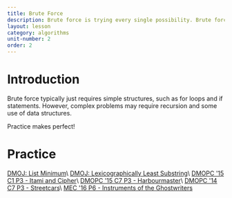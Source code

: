 ```yaml
---
title: Brute Force
description: Brute force is trying every single possibility. Brute force is often inefficient, but may suffice for certain problems.
layout: lesson
category: algorithms
unit-number: 2
order: 2
---
```


# Introduction
Brute force typically just requires simple structures, such as for loops and if statements. However, complex problems may require recursion and some use of data structures.

Practice makes perfect!

# Practice
[DMOJ: List Minimum](https://dmoj.ca/problem/bf1)\\
[DMOJ: Lexicographically Least Substring](https://dmoj.ca/problem/bf2)\\
[DMOPC '15 C1 P3 - Itami and Cipher](https://dmoj.ca/problem/dmopc15c1p3)\\
[DMOPC '15 C7 P3 - Harbourmaster](https://dmoj.ca/problem/dmopc15c7p3)\\
[DMOPC '14 C7 P3 - Streetcars](https://dmoj.ca/problem/dmopc14c6p3)\\
[MEC '16 P6 - Instruments of the Ghostwriters](https://dmoj.ca/problem/mec16p6)
